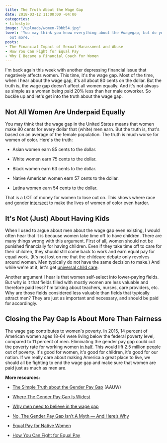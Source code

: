 ```yaml
---
title: The Truth About the Wage Gap
date: 2018-03-12 11:00:00 -04:00
categories:
- lifestyle
image: "/uploads/women-70bb54.jpg"
tweet: 'You may think you know everything about the #wagegap, but do you really? Find
  out more. '
posts:
- The Financial Impact of Sexual Harassment and Abuse
- How You Can Fight for Equal Pay
- Why I Became a Financial Coach for Women
---
```


I'm back again this week with another depressing financial issue that negatively affects women. This time, it's the wage gap. Most of the time, when I hear about the wage gap, it's all about 80 cents on the dollar. But the truth is, the wage gap doesn't affect all women equally. And it's not always as simple as a woman being paid 20% less than her male coworker. So buckle up and let's get into the truth about the wage gap.

## Not All Women Are Underpaid Equally

You may think that the wage gap in the United States means that women make 80 cents for every dollar that (white) men earn. But the truth is, that's based on an average of the female population. The truth is much worse for women of color. Here's the truth:

* Asian women earn 85 cents to the dollar.

* White women earn 75 cents to the dollar.

* Black women earn 63 cents to the dollar.

* Native American women earn 57 cents to the dollar.

* Latina women earn 54 cents to the dollar.

That is a LOT of money for women to lose out on. This shows where race and gender [intersect](https://www.youtube.com/watch?v=z-nmxnmt_XU) to make the lives of women of color even harder. 

## It's Not (Just) About Having Kids

When I used to argue about men about the wage gap even existing, I would often hear that it is because women take time off to have children. There are many things wrong with this argument. First of all, women should not be punished financially for having children. Even if they take time off to care for their children, they should still come back to work and earn equal pay for equal work. (It's not lost on me that the childcare debate only revolves around women. Men typically do not have the same decision to make.) And while we're at it, let's get [universal child care](https://www.brookings.edu/research/why-the-federal-government-should-subsidize-childcare-and-how-to-pay-for-it/). 

Another argument I hear is that women self-select into lower-paying fields. But why is it that fields filled with mostly women are less valuable and therefore paid less? I'm talking about teachers, nurses, care providers, etc. Why are those fields considered less valuable than fields that typically attract men? They are just as important and necessary, and should be paid for accordingly. 

## Closing the Pay Gap Is About More Than Fairness

The wage gap contributes to women's poverty. In 2015, 14 percent of American women ages 18-64 were living below the federal poverty level, compared to 11 percent of men. Eliminating the gender pay gap could cut the poverty rate for working women [in half](https://iwpr.org/equal-pay-cut-poverty-rate-children-working-mother-half/). This would lift 2.5 million people out of poverty. It's good for women, it's good for children, it's good for our nation. If we really care about making America a great place to live, we should all be fighting to end the wage gap and make sure that women are paid just as much as men are. 

**More resources:**

* [The Simple Truth about the Gender Pay Gap](https://www.aauw.org/research/the-simple-truth-about-the-gender-pay-gap/) (AAUW)

* [Where The Gender Pay Gap Is Widest](https://www.forbes.com/sites/niallmccarthy/2018/03/08/where-the-gender-pay-gap-is-widest-infographic/#4500a341693c)

* [Why men need to believe in the wage gap](http://money.cnn.com/2018/02/20/pf/men-wage-gap/index.html)

* [No, The Gender Pay Gap Isn’t A Myth — And Here’s Why](https://www.huffingtonpost.com/entry/no-the-gender-pay-gap-isnt-a-myth-and-heres-why_us_5703cb8de4b0a06d5806e03f)

* [Equal Pay for Native Women](https://nwlc.org/resources/equal-pay-for-native-women-2017/)

* [How You Can Fight for Equal Pay](https://www.maggiegermano.com/blog/how-you-can-fight-for-equal-pay/)